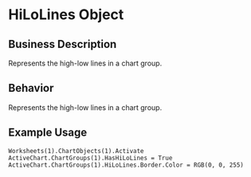 # HiLoLines Object

## Business Description
Represents the high-low lines in a chart group.

## Behavior
Represents the high-low lines in a chart group.

## Example Usage
```vba
Worksheets(1).ChartObjects(1).Activate 
ActiveChart.ChartGroups(1).HasHiLoLines = True 
ActiveChart.ChartGroups(1).HiLoLines.Border.Color = RGB(0, 0, 255)
```